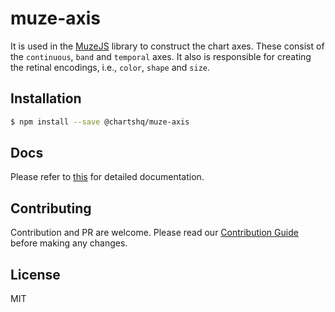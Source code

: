 # muze-axis

It is used in the [MuzeJS](https://github.com/chartshq/muze) library to construct the chart axes. These consist of the `continuous`, `band` and `temporal` axes. It also is responsible for creating the retinal encodings, i.e., `color`, `shape` and `size`.

## Installation

```bash
$ npm install --save @chartshq/muze-axis
```

## Docs

Please refer to [this](https://muzejs.org/docs) for detailed documentation.

## Contributing

Contribution and PR are welcome. Please read our [Contribution Guide](https://github.com/chartshq/muze/blob/master/CONTRIBUTING.md) before making any changes.

## License

MIT